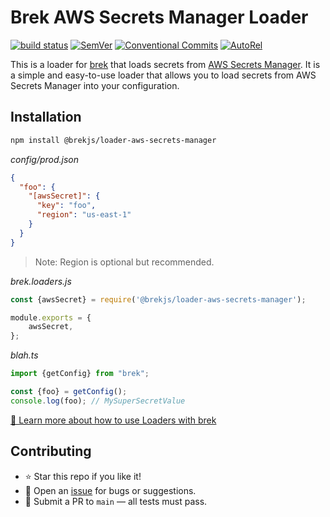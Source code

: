 # Brek AWS Secrets Manager Loader

[![build status](https://github.com/mhweiner/brek-loader-aws-secrets-manager/actions/workflows/release.yml/badge.svg)](https://github.com/mhweiner/pgsmith/actions)
[![SemVer](https://img.shields.io/badge/SemVer-2.0.0-blue)]()
[![Conventional Commits](https://img.shields.io/badge/Conventional%20Commits-1.0.0-yellow.svg)](https://conventionalcommits.org)
[![AutoRel](https://img.shields.io/badge/v2-AutoRel?label=AutoRel&labelColor=0ab5fc&color=grey&link=https%3A%2F%2Fgithub.com%2Fmhweiner%2Fautorel)](https://github.com/mhweiner/autorel)

This is a loader for [brek](https://github.com/mhweiner/brek) that loads secrets from [AWS Secrets Manager](https://docs.aws.amazon.com/secretsmanager/latest/userguide/intro.html). It is a simple and easy-to-use loader that allows you to load secrets from AWS Secrets Manager into your configuration.

## Installation

```bash
npm install @brekjs/loader-aws-secrets-manager
```

_config/prod.json_
```json
{
  "foo": {
    "[awsSecret]": {
      "key": "foo",
      "region": "us-east-1"
    }
  }
}
```
> Note: Region is optional but recommended.

_brek.loaders.js_
```javascript
const {awsSecret} = require('@brekjs/loader-aws-secrets-manager');

module.exports = {
    awsSecret,
};
```

_blah.ts_
```typescript
import {getConfig} from "brek";

const {foo} = getConfig();
console.log(foo); // MySuperSecretValue
```

[🔗 Learn more about how to use Loaders with brek](https://github.com/mhweiner/brek/blob/main/docs/loaders.md)

## Contributing

- ⭐ Star this repo if you like it!
- 🐛 Open an [issue](https://github.com/mhweiner/brek-loader-aws-secrets-manager/issues) for bugs or suggestions.
- 🤝 Submit a PR to `main` — all tests must pass.